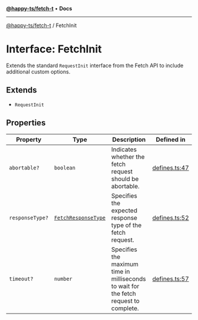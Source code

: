 [**@happy-ts/fetch-t**](../README.md) • **Docs**

***

[@happy-ts/fetch-t](../README.md) / FetchInit

# Interface: FetchInit

Extends the standard `RequestInit` interface from the Fetch API to include additional custom options.

## Extends

- `RequestInit`

## Properties

| Property | Type | Description | Defined in |
| ------ | ------ | ------ | ------ |
| `abortable?` | `boolean` | Indicates whether the fetch request should be abortable. | [defines.ts:47](https://github.com/JiangJie/fetch-t/blob/8806bee244ff033abe18991d72f4e6f862cf2c99/src/fetch/defines.ts#L47) |
| `responseType?` | [`FetchResponseType`](../type-aliases/FetchResponseType.md) | Specifies the expected response type of the fetch request. | [defines.ts:52](https://github.com/JiangJie/fetch-t/blob/8806bee244ff033abe18991d72f4e6f862cf2c99/src/fetch/defines.ts#L52) |
| `timeout?` | `number` | Specifies the maximum time in milliseconds to wait for the fetch request to complete. | [defines.ts:57](https://github.com/JiangJie/fetch-t/blob/8806bee244ff033abe18991d72f4e6f862cf2c99/src/fetch/defines.ts#L57) |
